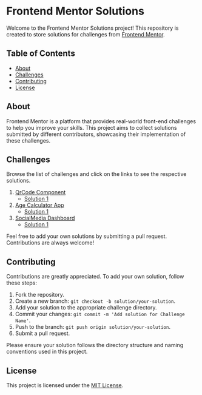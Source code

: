 # Frontend Mentor Solutions

Welcome to the Frontend Mentor Solutions project! This repository is created to store solutions for challenges from [Frontend Mentor](https://www.frontendmentor.io/).

## Table of Contents

- [About](#about)
- [Challenges](#challenges)
- [Contributing](#contributing)
- [License](#license)

## About

Frontend Mentor is a platform that provides real-world front-end challenges to help you improve your skills. This project aims to collect solutions submitted by different contributors, showcasing their implementation of these challenges.

## Challenges

Browse the list of challenges and click on the links to see the respective solutions.

1. [QrCode Component](https://www.frontendmentor.io/challenges/qr-code-component-iux_sIO_H/hub)
   - [Solution 1](https://github.com/NelsonGuiamba/FrontendMentor-Solutions/tree/main/qr-code)
2. [Age Calculator App](https://www.frontendmentor.io/challenges/age-calculator-app-dF9DFFpj-Q)
   - [Solution 1](age-calculator)
3. [SocialMedia Dashboard](https://www.frontendmentor.io/challenges/social-media-dashboard-with-theme-switcher-6oY8ozp_H)
   - [Solution 1](socialmedia-dashboard)


Feel free to add your own solutions by submitting a pull request. Contributions are always welcome!

## Contributing

Contributions are greatly appreciated. To add your own solution, follow these steps:

1. Fork the repository.
2. Create a new branch: `git checkout -b solution/your-solution`.
3. Add your solution to the appropriate challenge directory.
4. Commit your changes: `git commit -m 'Add solution for Challenge Name'`.
5. Push to the branch: `git push origin solution/your-solution`.
6. Submit a pull request.

Please ensure your solution follows the directory structure and naming conventions used in this project.

## License

This project is licensed under the [MIT License](https://opensource.org/license/mit/).
